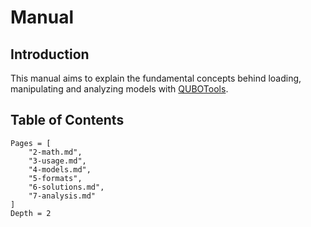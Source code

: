 # Manual

## Introduction

This manual aims to explain the fundamental concepts behind loading, manipulating and analyzing models with [QUBOTools](https://github.com/psrenergy/QUBOTools.jl).

## Table of Contents

```@contents
Pages = [
    "2-math.md",
    "3-usage.md",
    "4-models.md",
    "5-formats",
    "6-solutions.md",
    "7-analysis.md"
]
Depth = 2
```
